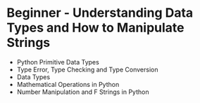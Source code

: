 # Beginner - Understanding Data Types and How to Manipulate Strings
- Python Primitive Data Types
- Type Error, Type Checking and Type Conversion
- Data Types
- Mathematical Operations in Python
- Number Manipulation and F Strings in Python
